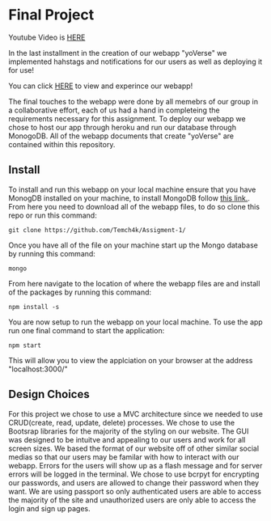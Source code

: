 # Final Project

Youtube Video is [HERE](https://www.youtube.com/watch?v=VD76Uc1K_fo&ab_channel=ArtsiomSkarakhod)

In the last installment in the creation of our webapp "yoVerse" we implemented hahstags and notifications for our users as well as deploying it for use!

You can click [HERE](https://rocky-savannah-72606.herokuapp.com/) to view and experince our webapp!

The final touches to the webapp were done by all memebrs of our group in a collaborative effort, each of us had a hand in completeing the requirements necessary for this assignment. To deploy our webapp we chose to host our app through heroku and run our database through MonogoDB. All of the webapp documents that create "yoVerse" are contained within this repository.


## Install

To install and run this webapp on your local machine ensure that you have MonogDB installed on your machine, to install MongoDB follow [this link.](https://docs.mongodb.com/manual/installation/). 
From here you need to download all of the webapp files, to do so clone this repo or run this command: 
```
git clone https://github.com/Temch4k/Assigment-1/
```
Once you have all of the file on your machine start up the Mongo database by running this command:
```
mongo
```
From here navigate to the location of where the webapp files are and install of the packages by running this command:
```
npm install -s
```
You are now setup to run the webapp on your local machine. To use the app run one final command to start the application:
```
npm start
```
This will allow you to view the applciation on your browser at the address "localhost:3000/"


## Design Choices

For this project we chose to use a MVC architecture since we needed to use CRUD(create, read, update, delete) processes. We chose to use the Bootsrap libraries for the majority of the styling on our website. The GUI was designed to be intuitve and appealing to our users and work for all screen sizes. We based the format of our website off of other similar social medias so that our users may be familar with how to interact with our webapp. Errors for the users will show up as a flash message and for server errors will be logged in the terminal. We chose to use bcrpyt for encrypting our passwords, and users are allowed to change their password when they want. We are using passport so only authenticated users are able to access the majority of the site and unauthorized users are only able to access the login and sign up pages. 
